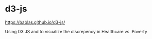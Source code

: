 # d3-js

https://bablas.github.io/d3-js/

Using D3.JS and to visualize the discrepency in Healthcare vs. Poverty
